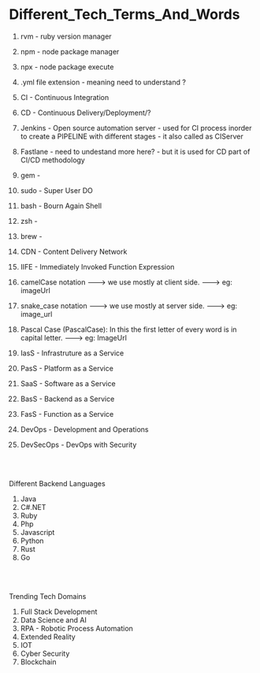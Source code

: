 # Different_Tech_Terms_And_Words

1. rvm - ruby version manager
2. npm - node package manager
3. npx - node package execute
4. .yml file extension - meaning need to understand ?
5. CI - Continuous Integration
6. CD - Continuous Delivery/Deployment/?
7. Jenkins - Open source automation server - used for CI process inorder to create a PIPELINE with different stages - it also called as CIServer
8. Fastlane - need to undestand more here? - but it is used for CD part of CI/CD methodology
9. gem -
10. sudo - Super User DO
11. bash - Bourn Again Shell
12. zsh -
13. brew -
14. CDN - Content Delivery Network
15. IIFE - Immediately Invoked Function Expression


17. camelCase notation ---> we use mostly at client side. --->  eg: imageUrl
18. snake_case notation ---> we use mostly at server side. ---> eg: image_url
19. Pascal Case (PascalCase): In this the first letter of every word is in capital letter. ---> eg: ImageUrl

20. IasS - Infrastruture as a Service
21. PasS - Platform as a Service
22. SaaS - Software as a Service
23. BasS - Backend as a Service
24. FasS - Function as a Service

25. DevOps - Development and Operations
26. DevSecOps - DevOps with Security

<br>
<br>

Different Backend Languages
1. Java
2. C#.NET
3. Ruby
4. Php
5. Javascript
6. Python
7. Rust
8. Go

<br>
<br>

Trending Tech Domains
1. Full Stack Development
2. Data Science and AI
3. RPA - Robotic Process Automation
4. Extended Reality
5. IOT
6. Cyber Security
7. Blockchain
